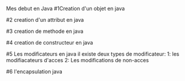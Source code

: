 Mes debut en Java
#1Creation d'un objet en java

#2 creation d'un attribut en java

#3 creation de methode en java

#4 creation de constructeur en java

#5 Les modificateurs en java
il existe deux types de modificateur:
1: les modifiacateurs d'acces
2: Les modifications de non-acces

#6 l'encapsulation java